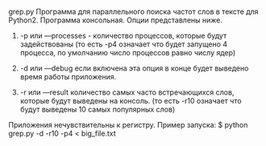 grep.py
Программа для параллельного поиска частот слов в тексте для Python2.
Программа консольная. Опции представлены ниже.
1) -p или —processes - количество процессов, которые будут задействованы 
(то есть -p4 означает что будет запущено 4 процесса, по умолчанию число процессов равно числу ядер)

2) -d или —debug если включена эта опция в конце будет выведено время работы приложения.

3) -r или —result количество самых часто встречающихся слов, которые будут выведены на консоль.
(то есть -r10 означает что будут выведены 10 самых популярных слов)

Приложения нечувствительны к регистру.
Пример запуска:
$ python grep.py -d -r10 -p4 < big_file.txt 
